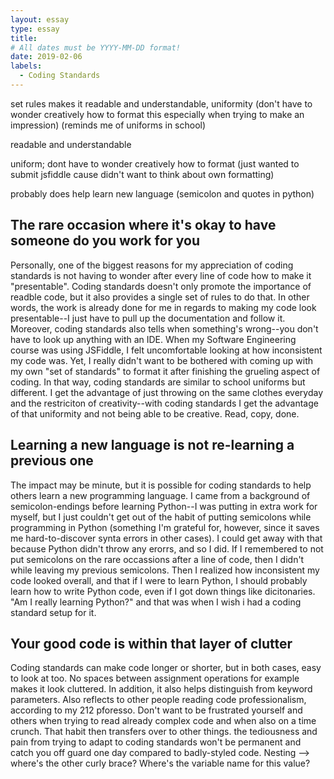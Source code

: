 ```yaml
---
layout: essay
type: essay
title: 
# All dates must be YYYY-MM-DD format!
date: 2019-02-06
labels:
  - Coding Standards
---
```


set rules makes it readable and understandable, uniformity (don't have to wonder creatively how to format this especially when trying to make an impression) (reminds me of uniforms in school)


readable and understandable

uniform; dont have to wonder creatively how to format (just wanted to submit jsfiddle cause didn't want to think about own formatting)

probably does help learn new language (semicolon and quotes in python)



## The rare occasion where it's okay to have someone do you work for you
Personally, one of the biggest reasons for my appreciation of coding standards is not having to wonder after every line of code how to make it "presentable". Coding standards doesn't only promote the importance of readble code, but it also provides a single set of rules to do that. In other words, the work is already done for me in regards to making my code look presentable--I just have to pull up the documentation and follow it. Moreover, coding standards also tells when something's wrong--you don't have to look up anything with an IDE. When my Software Engineering course was using JSFiddle, I felt uncomfortable looking at how inconsistent my code was. Yet, I really didn't want to be bothered with coming up with my own "set of standards" to format it after finishing the grueling aspect of coding. In that way, coding standards are similar to school uniforms but different. I get the advantage of just throwing on the same clothes everyday and the restriciton of creativity--with coding standards I get the advantage of that uniformity and not being able to be creative. Read, copy, done. 

## Learning a new language is not re-learning a previous one
The impact may be minute, but it is possible for coding standards to help others learn a new programming language. I came from a background of semicolon-endings before learning Python--I was putting in extra work for myself, but I just couldn't get out of the habit of putting semicolons while programming in Python (something I'm grateful for, however, since it saves me hard-to-discover synta errors in other cases). I could get away with that because Python didn't throw any erorrs, and so I did. If I remembered to not put semicolons on the rare occassions after a line of code, then I didn't while leaving my previous semicolons. Then I realized how inconsistent my code looked overall, and that if I were to learn Python, I should probably learn how to write Python code, even if I got down things like dicitonaries. "Am I really learning Python?" and that was when I wish i had a coding standard setup for it. 

## Your good code is within that layer of clutter 
Coding standards can make code longer or shorter, but in both cases, easy to look at too. No spaces between assignment operations for example makes it look cluttered. In addition, it also helps distinguish from keyword parameters. Also reflects to other people reading code professionalism, according to my 212 pforesso. Don't want to be frustrated yourself and others when trying to read already complex code and when also on a time crunch. That habit then transfers over to other things. the tediousness and pain from trying to adapt to coding standards won't be permanent and catch you off guard one day compared to badly-styled code. Nesting --> where's the other curly brace? Where's the variable name for this value? 


